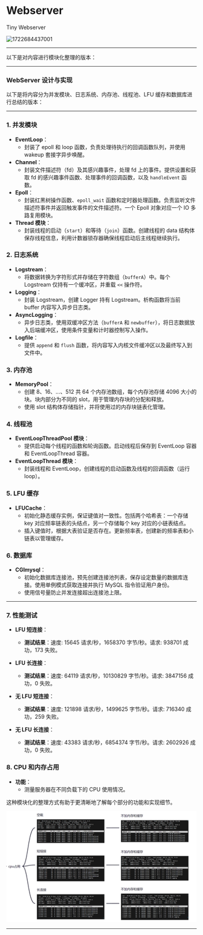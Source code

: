 # Webserver
Tiny Webserver

![1722684437001](image/README/1722684437001.png)


---

以下是对内容进行模块化整理的版本：

---

### WebServer 设计与实现

以下是将内容分为并发模块、日志系统、内存池、线程池、LFU 缓存和数据库进行总结的版本：

---

### 1. 并发模块
- **EventLoop**：
  - 封装了 epoll 和 loop 函数，负责处理待执行的回调函数队列，并使用 wakeup 套接字异步唤醒。
- **Channel**：
  - 封装文件描述符（fd）及其感兴趣事件，处理 fd 上的事件。提供设置和获取 fd 的感兴趣事件函数、处理事件的回调函数，以及 `handleEvent` 函数。
- **Epoll**：
  - 封装红黑树操作函数、`epoll_wait` 函数和定时器处理函数。负责监听文件描述符事件并返回触发事件的文件描述符。一个 Epoll 对象对应一个 IO 多路复用模块。
- **Thread 模块**：
  - 封装线程的启动（`start`）和等待（`join`）函数。创建线程的 data 结构体保存线程信息，利用计数器锁存器确保线程启动后主线程继续执行。

### 2. 日志系统
- **Logstream**：
  - 将数据转换为字符形式并存储在字符数组（`bufferA`）中。每个 Logstream 仅持有一个缓冲区，并重载 `<<` 操作符。
- **Logging**：
  - 封装 Logstream，创建 Logger 持有 Logstream。析构函数将当前 buffer 内容写入异步日志类。
- **AsyncLogging**：
  - 异步日志类，使用双缓冲区方法（`bufferA` 和 `newbuffer`），将日志数据放入后端缓冲区，使用条件变量和计时器控制写入操作。
- **Logfile**：
  - 提供 `append` 和 `flush` 函数，将内容写入内核文件缓冲区以及最终写入到文件中。

### 3. 内存池
- **MemoryPool**：
  - 创建 8、16、...、512 共 64 个内存池数组，每个内存池存储 4096 大小的块。块内部分为不同的 slot，用于管理内存块的分配和释放。
  - 使用 slot 结构体存储指针，并将使用过的内存块链表化管理。

### 4. 线程池
- **EventLoopThreadPool 模块**：
  - 提供启动每个线程的函数和轮询函数。启动线程后保存到 EventLoop 容器和 EventLoopThread 容器。
- **EventLoopThread 模块**：
  - 封装线程和 EventLoop，创建线程的启动函数及线程的回调函数（运行 loop）。

### 5. LFU 缓存
- **LFUCache**：
  - 初始化静态缓存实例，保证键值对一致性。包括两个哈希表：一个存储 key 对应频率链表的头结点，另一个存储每个 key 对应的小链表结点。
  - 插入键值时，根据大表验证是否存在。更新频率表，创建新的频率表和小链表以管理缓存。

### 6. 数据库
- **CGImysql**：
  - 初始化数据库连接池，预先创建连接池列表，保存设定数量的数据库连接。使用单例模式获取连接并执行 MySQL 指令验证用户身份。
  - 使用信号量防止并发连接超出连接池上限。

---


### 7. 性能测试
- **LFU 短连接**：
  - **测试结果**：速度: 15645 请求/秒，1658370 字节/秒。请求: 938701 成功，173 失败。

- **LFU 长连接**：
  - **测试结果**：速度: 64119 请求/秒，10130829 字节/秒。请求: 3847156 成功，0 失败。

- **无 LFU 短连接**：
  - **测试结果**：速度: 121898 请求/秒，1499625 字节/秒。请求: 716340 成功，259 失败。

- **无 LFU 长连接**：
  - **测试结果**：速度: 43383 请求/秒，6854374 字节/秒。请求: 2602926 成功，0 失败。

### 8. CPU 和内存占用
- **功能**：
  - 测量服务器在不同负载下的 CPU 使用情况。


这种模块化的整理方式有助于更清晰地了解每个部分的功能和实现细节。

![1722685604667](image/README/1722685604667.png)

---

